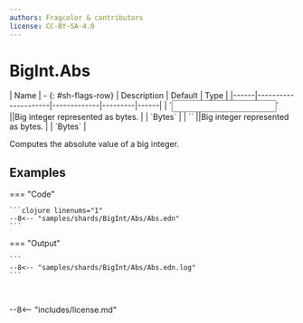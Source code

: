 ```yaml
---
authors: Fragcolor & contributors
license: CC-BY-SA-4.0
---
```



# BigInt.Abs

<div class="sh-parameters" markdown="1">
| Name | - {: #sh-flags-row} | Description | Default | Type |
|------|---------------------|-------------|---------|------|
| `<input>` ||Big integer represented as bytes. | | `Bytes` |
| `<output>` ||Big integer represented as bytes. | | `Bytes` |

</div>

Computes the absolute value of a big integer.

## Examples

=== "Code"

    ```clojure linenums="1"
    --8<-- "samples/shards/BigInt/Abs/Abs.edn"
    ```

=== "Output"

    ```
    --8<-- "samples/shards/BigInt/Abs/Abs.edn.log"
    ```
&nbsp;

--8<-- "includes/license.md"
